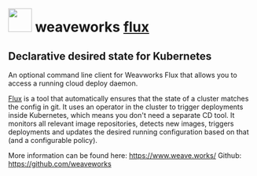 ﻿# <img src="https://www.weave.works/assets/favicon/favicon_150px.png" width="48" height="48"/> **weave**works  [flux](https://chocolatey.org/packages/flux)

## Declarative desired state for Kubernetes

An optional command line client for Weavworks Flux that allows you to access a running cloud deploy daemon.

[Flux](https://github.com/weaveworks/flux2) is a tool that automatically ensures that the state of a cluster matches the config in git. It uses an operator in the cluster to trigger deployments inside Kubernetes, which means you don't need a separate CD tool. It monitors all relevant image repositories, detects new images, triggers deployments and updates the desired running configuration based on that (and a configurable policy).

More information can be found here: https://www.weave.works/
Github: https://github.com/weaveworks 